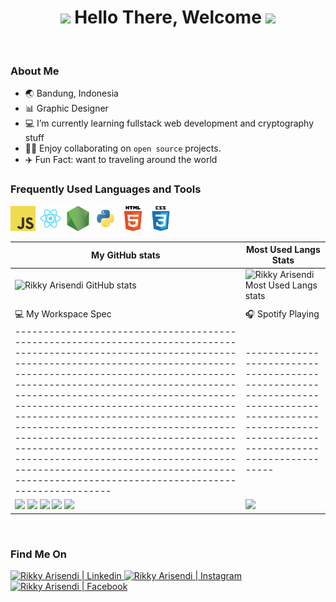 <div align="center">
 <h1><img src="https://emojis.slackmojis.com/emojis/images/1613285697/12806/meow_attention.png?1613285697" width="35px"> Hello There, Welcome <img src="https://emojis.slackmojis.com/emojis/images/1613285754/12807/meow_attentionreverse.png?1613285754" width="35px"></h1>
</div>

<br>

### About Me 

- 🌏 Bandung, Indonesia
- 📊 Graphic Designer
- 💻 I’m currently learning fullstack web development and cryptography stuff
- 👨‍💻 Enjoy collaborating on `open source` projects.
- ✈️ Fun Fact: want to traveling around the world

### Frequently Used Languages and Tools 

<code><img height="40" src="https://raw.githubusercontent.com/github/explore/80688e429a7d4ef2fca1e82350fe8e3517d3494d/topics/javascript/javascript.png"></code>
<code><img height="40" src="https://raw.githubusercontent.com/github/explore/80688e429a7d4ef2fca1e82350fe8e3517d3494d/topics/react/react.png"></code>
<code><img height="40" src="https://raw.githubusercontent.com/github/explore/80688e429a7d4ef2fca1e82350fe8e3517d3494d/topics/nodejs/nodejs.png"></code> 
<code><img height="40" src="https://raw.githubusercontent.com/github/explore/5c058a388828bb5fde0bcafd4bc867b5bb3f26f3/topics/python/python.png"></code>
<code><img height="40" src="https://raw.githubusercontent.com/github/explore/5c058a388828bb5fde0bcafd4bc867b5bb3f26f3/topics/html/html.png"></code>
<code><img height="40" src="https://raw.githubusercontent.com/github/explore/5c058a388828bb5fde0bcafd4bc867b5bb3f26f3/topics/css/css.png"></code>
<br />


| My GitHub stats                                                                                                                               | Most Used Langs Stats                                                                                                                                           |
| ----------------------------------------------------------------------------------------------------------------------------------------------|-----------------------------------------------------------------------------------------------------------------------------------------------------------------|
| ![Rikky Arisendi GitHub stats](https://github-readme-stats.vercel.app/api?username=rikkyarisendi&hide_title=true&show_icons=true&theme=buefy) | ![Rikky Arisendi Most Used Langs stats](https://github-readme-stats.vercel.app/api/top-langs/?username=rikkyarisendi&hide_title=true&layout=compact&theme=buefy)|
|                                                                                                                                                                                                                                                                                                                                                                                                                                                                                                                                                                  						                                                    |                                                                                                                                                      |
| 💻 My Workspace Spec                                                                                                                                                                                                                                                                                                                                                                                                                                                                                                                                                                                                       | 🎧 Spotify Playing                                                                                                                                   |
| -------------------------------------------------------------------------------------------------------------------------------------------------------------------------------------------------------------------------------------------------------------------------------------------------------------------------------------------------------------------------------------------------------------------------------------------------------------------------------------------------------------------------------------------------------------------------------------------------------------------------- | ---------------------------------------------------------------------------------------------------------------------------------------------------- |
| <img src="https://img.shields.io/badge/nvidia-gtx1050-%2376B900.svg?&style=for-the-badge&logo=nvidia&logoColor=white"/> <img src="https://img.shields.io/badge/intel-core%20i5%208th-%230071C5.svg?&style=for-the-badge&logo=intel&logoColor=white"/> <img src="https://img.shields.io/badge/windows-asus%20TUF%20fx504-%230078D6.svg?&style=for-the-badge&logo=windows&logoColor=white"/> <img src="https://img.shields.io/badge/ubuntu-%23E95420.svg?&style=for-the-badge&logo=ubuntu&logoColor=white"/> <img src="https://img.shields.io/badge/debian-%23A81D33.svg?&style=for-the-badge&logo=debian&logoColor=white"/> | [<img src="https://spotify-github-profile-6d72orq3n.vercel.app/api/spotify" width="900" />](https://open.spotify.com/user/31t2dvnf23ypphm4mu2al7rhjwi4) |
<br />

### Find Me On

<div align="left">
<a href="https://www.linkedin.com/in/rikkyarisendi/" target="_blank"><img  alt="Rikky Arisendi | Linkedin " width="38px" src="http://www.prepare1.com/wp-content/uploads/2014/04/linkedin-logo-high-res-1254-1024x1024.jpg"</a>
<a href="https://instagram.com/rikkyarisendi/" target="_blank"><img alt="Rikky Arisendi | Instagram" width="40px" src="https://www.pngitem.com/pimgs/m/461-4618525_ig-small-instagram-logo-2019-hd-png-download.png" /></a>
<a href="https://facebook.com/rikkyarisendi/" target="_blank"><img alt="Rikky Arisendi | Facebook" width="38px" src="https://icon-library.com/images/facebook-image-icon/facebook-image-icon-15.jpg" /></a></div>
